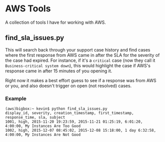 # AWS Tools

A collection of tools I have for working with AWS.

## find_sla_issues.py

This will search back through your support case history and find cases where the first response from AWS came in after the SLA for the severity of the case had expired. For instance, if it's a `critical` case (now they call it `Business-critical system down`), this would highlight the case if AWS's response came in after 15 minutes of you opening it.

Right now it makes a best effort guess to see if a response was from AWS or you, and also doesn't trigger on open (not resolved) cases.

### Example
```
(aws)bigbox:~ kevin$ python find_sla_issues.py
display_id, severity, creation_timestamp, first_timestamp, response_time, sla, subject
1001, high, 2015-11-20 19:23:59, 2015-11-21 01:25:19, 6:01:20, 4:00:00, My Instances Are Too Good
1002, high, 2015-12-07 08:45:02, 2015-12-08 15:18:00, 1 day 6:32:58, 4:00:00, My Instances Are Not Good
```
